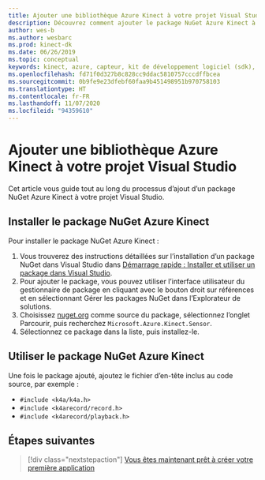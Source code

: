 ```yaml
---
title: Ajouter une bibliothèque Azure Kinect à votre projet Visual Studio
description: Découvrez comment ajouter le package NuGet Azure Kinect à votre projet Visual Studio.
author: wes-b
ms.author: wesbarc
ms.prod: kinect-dk
ms.date: 06/26/2019
ms.topic: conceptual
keywords: kinect, azure, capteur, kit de développement logiciel (sdk), visual studio 2017, visual studio 2019, nuget
ms.openlocfilehash: fd71f0d327b8c828cc9ddac5810757cccdffbcea
ms.sourcegitcommit: 0b9fe9e23dfebf60faa9b451498951b970758103
ms.translationtype: HT
ms.contentlocale: fr-FR
ms.lasthandoff: 11/07/2020
ms.locfileid: "94359610"
---
```

# <a name="add-azure-kinect-library-to-your-visual-studio-project"></a>Ajouter une bibliothèque Azure Kinect à votre projet Visual Studio

Cet article vous guide tout au long du processus d’ajout d’un package NuGet Azure Kinect à votre projet Visual Studio.

## <a name="install-azure-kinect-nuget-package"></a>Installer le package NuGet Azure Kinect

Pour installer le package NuGet Azure Kinect :

1. Vous trouverez des instructions détaillées sur l’installation d’un package NuGet dans Visual Studio dans [Démarrage rapide : Installer et utiliser un package dans Visual Studio](/nuget/quickstart/install-and-use-a-package-in-visual-studio).
2. Pour ajouter le package, vous pouvez utiliser l’interface utilisateur du gestionnaire de package en cliquant avec le bouton droit sur références et en sélectionnant Gérer les packages NuGet dans l’Explorateur de solutions.
3. Choisissez [nuget.org](https://www.nuget.org) comme source du package, sélectionnez l’onglet Parcourir, puis recherchez `Microsoft.Azure.Kinect.Sensor`.
4. Sélectionnez ce package dans la liste, puis installez-le.

## <a name="use-azure-kinect-nuget-package"></a>Utiliser le package NuGet Azure Kinect

Une fois le package ajouté, ajoutez le fichier d’en-tête inclus au code source, par exemple :

- `#include <k4a/k4a.h>`
- `#include <k4arecord/record.h>`
- `#include <k4arecord/playback.h>`

## <a name="next-steps"></a>Étapes suivantes

> [!div class="nextstepaction"]
>[Vous êtes maintenant prêt à créer votre première application](build-first-app.md)
